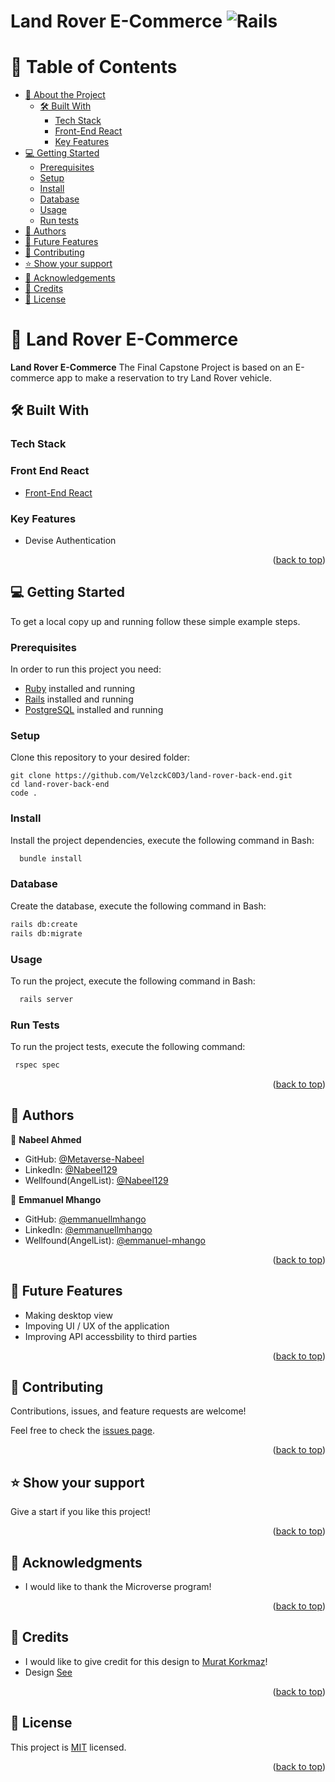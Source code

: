 # Land Rover E-Commerce ![Rails](https://rubyonrails.org/assets/images/logo.svg)

# 📗 Table of Contents

- [📖 About the Project](#about-project)
  - [🛠 Built With](#built-with)
    - [Tech Stack](#tech-stack)
    - [Front-End React](#frontend)
    - [Key Features](#key-features)
- [💻 Getting Started](#getting-started)
  - [Prerequisites](#prerequisites)
  - [Setup](#setup)
  - [Install](#install)
  - [Database](#database)
  - [Usage](#usage)
  - [Run tests](#run-tests)
- [👥 Authors](#authors)
- [🔭 Future Features](#future-features)
- [🤝 Contributing](#contributing)
- [⭐️ Show your support](#support)
- [🙏 Acknowledgements](#acknowledgements)
- [🙏 Credits](#credit)
- [📝 License](#license)

# 📖 Land Rover E-Commerce <a name="about-project"></a>

**Land Rover E-Commerce** The Final Capstone Project is based on an E-commerce app to make a reservation to try Land Rover vehicle.
## 🛠 Built With <a name="built-with"></a>

### Tech Stack <a name="tech-stack"></a>
### Front End React <a name="#frontend"></a>

- [Front-End React](https://github.com/VelzckC0D3/Land-Rover-E-Commerce) 

### Key Features <a name="key-features"></a>

- Devise Authentication

<p align="right">(<a href="#readme-top">back to top</a>)</p>

## 💻 Getting Started <a name="getting-started"></a>

To get a local copy up and running follow these simple example steps.

### Prerequisites

In order to run this project you need:

- [Ruby](https://www.ruby-lang.org/en/) installed and running
- [Rails](https://rubyonrails.org/) installed and running
- [PostgreSQL](https://www.postgresql.org/) installed and running

### Setup

Clone this repository to your desired folder:

```
git clone https://github.com/VelzckC0D3/land-rover-back-end.git
cd land-rover-back-end
code .
```

### Install

Install the project dependencies, execute the following command in Bash:

```sh  
  bundle install
```

### Database

Create the database, execute the following command in Bash:

```sh
rails db:create
rails db:migrate
```

### Usage

To run the project, execute the following command in Bash:  

```sh
  rails server
```

### Run Tests

To run the project tests, execute the following command: 

```sh
 rspec spec
```

<p align="right">(<a href="#readme-top">back to top</a>)</p>

## 👥 Authors <a name="authors"></a>

👤 **Nabeel Ahmed**
- GitHub: [@Metaverse-Nabeel](https://github.com/Metaverse-Nabeel)
- LinkedIn: [@Nabeel129](https://www.linkedin.com/in/nabeel129/)
- Wellfound(AngelList): [@Nabeel129](https://wellfound.com/u/nabeel-ahmed-62) 

👤 **Emmanuel Mhango**
- GitHub: [@emmanuellmhango](https://github.com/emmanuellmhango)
- LinkedIn: [@emmanuellmhango](https://www.linkedin.com/in/emmanuellmhango)
- Wellfound(AngelList): [@emmanuel-mhango](https://wellfound.com/u/emmanuel-mhango) 

<p align="right">(<a href="#readme-top">back to top</a>)</p>

## 🔭 Future Features <a name="future-features"></a>

- Making desktop view
- Impoving UI / UX of the application
- Improving API accessbility to third parties 

<p align="right">(<a href="#readme-top">back to top</a>)</p>

## 🤝 Contributing <a name="contributing"></a>

Contributions, issues, and feature requests are welcome!

Feel free to check the [issues page](https://github.com/Metaverse-Nabeel/greetings/issues).

<p align="right">(<a href="#readme-top">back to top</a>)</p>

## ⭐️ Show your support <a name="support"></a>

Give a start if you like this project!

<p align="right">(<a href="#readme-top">back to top</a>)</p>

## 🙏 Acknowledgments <a name="acknowledgements"></a>

- I would like to thank the Microverse program!

<p align="right">(<a href="#readme-top">back to top</a>)</p>

## 🙏 Credits <a name="credit"></a>

- I would like to give credit for this design to [Murat Korkmaz](https://www.behance.net/muratk)!
- Design [See](https://www.behance.net/gallery/26425031/Vespa-Responsive-Redesign)

<p align="right">(<a href="#readme-top">back to top</a>)</p>

## 📝 License <a name="license"></a>

This project is [MIT](./LICENSE.md) licensed.

<p align="right">(<a href="#readme-top">back to top</a>)</p>
